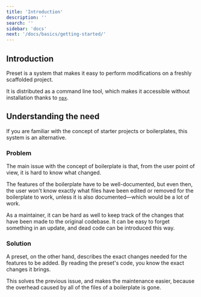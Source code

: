 ```yaml
---
title: 'Introduction'
description: ''
search: ''
sidebar: 'docs'
next: '/docs/basics/getting-started/'
---
```


## Introduction

Preset is a system that makes it easy to perform modifications on a freshly scaffolded project.

It is distributed as a command line tool, which makes it accessible without installation thanks to [`npx`](https://www.npmjs.com/package/npx).

## Understanding the need

If you are familiar with the concept of starter projects or boilerplates, this system is an alternative.

### Problem

The main issue with the concept of boilerplate is that, from the user point of view, it is hard to know what changed.

The features of the boilerplate have to be well-documented, but even then, the user won't know exactly what files have been edited or removed for the boilerplate to work, unless it is also documented—which would be a lot of work.

As a maintainer, it can be hard as well to keep track of the changes that have been made to the original codebase. It can be easy to forget something in an update, and dead code can be introduced this way.

### Solution

A preset, on the other hand, describes the exact changes needed for the features to be added. By reading the preset's code, you know the exact changes it brings.

This solves the previous issue, and makes the maintenance easier, because the overhead caused by all of the files of a boilerplate is gone.
